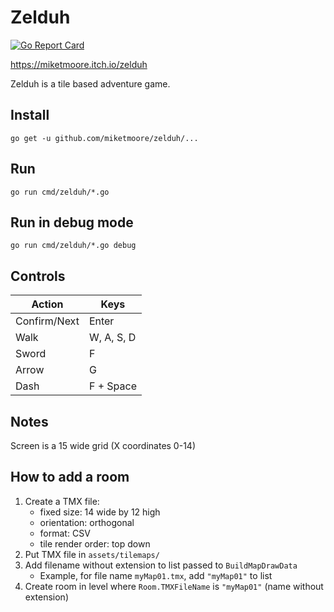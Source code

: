 # Zelduh

[![Go Report Card](https://goreportcard.com/badge/github.com/miketmoore/zelduh)](https://goreportcard.com/report/github.com/miketmoore/zelduh)

https://miketmoore.itch.io/zelduh

Zelduh is a tile based adventure game. 

## Install

```
go get -u github.com/miketmoore/zelduh/...
```

## Run

```
go run cmd/zelduh/*.go
```

## Run in debug mode

```
go run cmd/zelduh/*.go debug
```

## Controls

| Action | Keys |
| ---- | ---- |
| Confirm/Next | Enter |
| Walk | W, A, S, D |
| Sword | F | 
| Arrow | G |
| Dash | F + Space | 


## Notes

Screen is a 15 wide grid (X coordinates 0-14)

## How to add a room

1. Create a TMX file:
    - fixed size: 14 wide by 12 high
    - orientation: orthogonal
    - format: CSV
    - tile render order: top down
2. Put TMX file in `assets/tilemaps/`
3. Add filename without extension to list passed to `BuildMapDrawData`
    - Example, for file name `myMap01.tmx`, add `"myMap01"` to list
4. Create room in level where `Room.TMXFileName` is `"myMap01"` (name without extension)